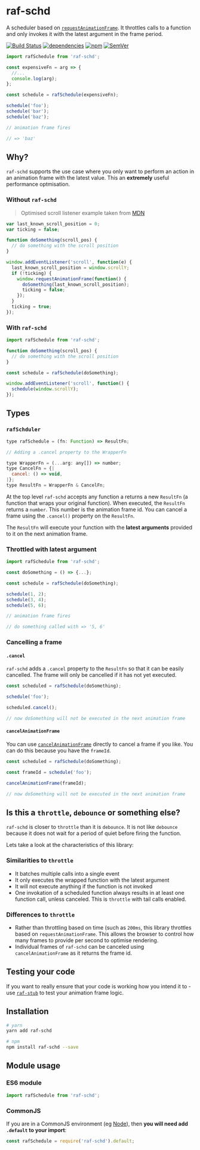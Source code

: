 # raf-schd

A scheduler based on [`requestAnimationFrame`](https://developer.mozilla.org/en-US/docs/Web/API/window/requestAnimationFrame). It throttles calls to a function and only invokes it with the latest argument in the frame period.

[![Build Status](https://travis-ci.org/alexreardon/raf-schd.svg?branch=master)](https://travis-ci.org/alexreardon/raf-schd) [![dependencies](https://david-dm.org/alexreardon/raf-schd.svg)](https://david-dm.org/alexreardon/raf-schd) [![npm](https://img.shields.io/npm/v/raf-schd.svg)](https://www.npmjs.com/package/raf-schd) [![SemVer](https://img.shields.io/badge/SemVer-2.0.0-brightgreen.svg)](http://semver.org/spec/v2.0.0.html)

```js
import rafSchedule from 'raf-schd';

const expensiveFn = arg => {
  //...
  console.log(arg);
};

const schedule = rafSchedule(expensiveFn);

schedule('foo');
schedule('bar');
schedule('baz');

// animation frame fires

// => 'baz'
```

## Why?

`raf-schd` supports the use case where you only want to perform an action in an animation frame with the latest value. This an **extremely** useful performance optmisation.

### Without `raf-schd`

> Optimised scroll listener example taken from [MDN](https://developer.mozilla.org/en-US/docs/Web/Events/scroll)

```js
var last_known_scroll_position = 0;
var ticking = false;

function doSomething(scroll_pos) {
  // do something with the scroll position
}

window.addEventListener('scroll', function(e) {
  last_known_scroll_position = window.scrollY;
  if (!ticking) {
    window.requestAnimationFrame(function() {
      doSomething(last_known_scroll_position);
      ticking = false;
    });
  }
  ticking = true;
});
```

### With `raf-schd`

```js
import rafSchedule from 'raf-schd';

function doSomething(scroll_pos) {
  // do something with the scroll position
}

const schedule = rafSchedule(doSomething);

window.addEventListener('scroll', function() {
  schedule(window.scrollY);
});
```

## Types

### `rafSchduler`

```js
type rafSchedule = (fn: Function) => ResultFn;

// Adding a .cancel property to the WrapperFn

type WrapperFn = (...arg: any[]) => number;
type CancelFn = {|
  cancel: () => void,
|};
type ResultFn = WrapperFn & CancelFn;
```

At the top level `raf-schd` accepts any function a returns a new `ResultFn` (a function that wraps your original function). When executed, the `ResultFn` returns a `number`. This number is the animation frame id. You can cancel a frame using the `.cancel()` property on the `ResultFn`.

The `ResultFn` will execute your function with the **latest arguments** provided to it on the next animation frame.

### Throttled with latest argument

```js
import rafSchedule from 'raf-schd';

const doSomething = () => {...};

const schedule = rafSchedule(doSomething);

schedule(1, 2);
schedule(3, 4);
schedule(5, 6);

// animation frame fires

// do something called with => '5, 6'
```

### Cancelling a frame

#### `.cancel`

`raf-schd` adds a `.cancel` property to the `ResultFn` so that it can be easily cancelled. The frame will only be cancelled if it has not yet executed.

```js
const scheduled = rafSchedule(doSomething);

schedule('foo');

scheduled.cancel();

// now doSomething will not be executed in the next animation frame
```

#### `cancelAnimationFrame`

You can use [`cancelAnimationFrame`](https://developer.mozilla.org/en-US/docs/Web/API/Window/cancelAnimationFrame) directly to cancel a frame if you like. You can do this because you have the `frameId`.

```js
const scheduled = rafSchedule(doSomething);

const frameId = schedule('foo');

cancelAnimationFrame(frameId);

// now doSomething will not be executed in the next animation frame
```

## Is this a `throttle`, `debounce` or something else?

`raf-schd` is closer to `throttle` than it is `debounce`. It is not like `debounce` because it does not wait for a period of quiet before firing the function.

Lets take a look at the characteristics of this library:

### Similarities to `throttle`

- It batches multiple calls into a single event
- It only executes the wrapped function with the latest argument
- It will not execute anything if the function is not invoked
- One invokation of a scheduled function always results in at least one function call, unless canceled. This is `throttle` with tail calls enabled.

### Differences to `throttle`

- Rather than throttling based on time (such as `200ms`, this library throttles based on `requestAnimationFrame`. This allows the browser to control how many frames to provide per second to optimise rendering.
- Individual frames of `raf-schd` can be canceled using `cancelAnimationFrame` as it returns the frame id.

## Testing your code

If you want to really ensure that your code is working how you intend it to - use [`raf-stub`](https://github.com/alexreardon/raf-stub) to test your animation frame logic.

## Installation

```bash
# yarn
yarn add raf-schd

# npm
npm install raf-schd --save
```

## Module usage

### ES6 module

```js
import rafSchedule from 'raf-schd';
```

### CommonJS

If you are in a CommonJS environment (eg [Node](https://nodejs.org)), then **you will need add `.default` to your import**:

```js
const rafSchedule = require('raf-schd').default;
```
